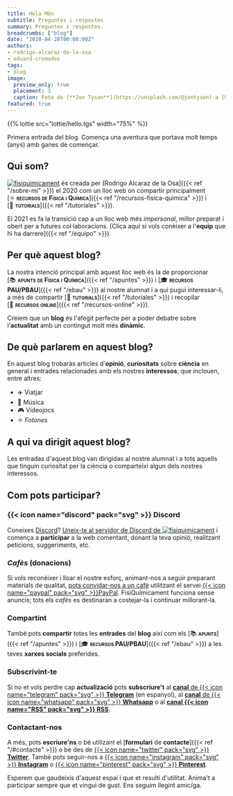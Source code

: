 ```yaml
---
title: Hola Món
subtitle: Preguntes i respostes
summary: Preguntes i respostes.
breadcrumbs: ["blog"]
date: "2020-04-28T00:00:00Z"
authors:
- rodrigo-alcaraz-de-la-osa
- eduard-cremades
tags:
- blog
image:
  preview_only: true
  placement: 3
  caption: Foto de [**Jon Tyson**](https://unsplash.com/@jontyson) a [Unsplash](https://unsplash.com)
featured: true  
---
```


{{% lottie src="lottie/hello.tgs" width="75%" %}}

Primera entrada del blog. Comença una aventura que portava molt temps (anys) amb ganes de començar.

## Qui som?

[<img draggable="false" class="icon" alt="fisiquimicament" src="/icon/logo-fisiquimicament.svg">](/) és creada per [Rodrigo Alcaraz de la Osa]({{< ref "/sobre-mi" >}}) el 2020 com un lloc web on compartir principalment [⚛️&nbsp;<span style="font-variant:small-caps;">**recursos de Física i Química**</span>]({{< ref "/recursos-fisica-quimica" >}}) i [🤝&nbsp;<span style="font-variant:small-caps;">**tutorials**</span>]({{< ref "/tutoriales" >}}).

El 2021 es fa la transició cap a un lloc web més *impersonal*, millor preparat i obert per a futures col·laboracions. [Clica aquí si vols conèixer a l'**equip** que hi ha darrere]({{< ref "/equipo" >}}).

## Per què aquest blog?

La nostra intenció principal amb aquest lloc web és la de proporcionar [📚&nbsp;<span style="font-variant:small-caps;">**apunts de Física i Química**</span>]({{< ref "/apuntes" >}}) i [🎓&nbsp;<span style="font-variant:small-caps;">**recursos PAU/PBAU**</span>]({{< ref "/ebau" >}}) al nostre alumnat i a qui pugui interessar-li, a més de compartir [🤝&nbsp;<span style="font-variant:small-caps;">**tutorials**</span>]({{< ref "/tutoriales" >}}) i recopilar [🔗&nbsp;<span style="font-variant:small-caps;">**recursos online**</span>]({{< ref "/recursos-online" >}}).

Creiem que un **blog** és l'afegit perfecte per a poder debatre sobre l'**actualitat** amb un contingut molt més **dinàmic**.

## De què parlarem en aquest blog?
En aquest blog trobaràs articles d'**opinió**, **curiositats** sobre **ciència** en general i entrades relacionades amb els nostres **interessos**, que inclouen, entre altres:

- ✈️ Viatjar
- 🎸 Música
- 🎮 Videojocs
- ⚛️ *Fotones*

## A qui va dirigit aquest blog?

Les entradas d'aquest blog van dirigidas al nostre alumnat i a tots aquells que tinguin curiositat per la ciència o comparteixi algun dels nostres interessos.

## Com pots participar?

### {{< icon name="discord" pack="svg" >}} Discord

Coneixes [Discord](https://discord.com/)? [Uneix-te al servidor de Discord de <img draggable="false" class="icon" alt="fisiquimicament" src="/icon/logo-fisiquimicament.svg">](https://discord.gg/kJqPqTJ) i comença a **participar** a la web comentant, donant la teva opinió, realitzant peticions, suggeriments, etc.

### *Cafès* (donacions)

Si vols reconèixer i lloar el nostre esforç, animant-nos a seguir preparant materials de qualitat, [pots convidar-nos a un cafè](https://www.paypal.com/donate/?business=5DYE3DLPRQTQG&no_recurring=0&item_name=Gr%C3%A0cies%21+Amb+la+teva+contribuci%C3%B3+est%C3%A0s+ajudant+que+FisiQu%C3%ADmicament+segueixi+millorant.&currency_code=EUR) utilitzant el servei [{{< icon name="paypal" pack="svg" >}}PayPal](https://www.paypal.com/es/home). FisiQuímicament funciona sense anuncis; tots els *cafès* es destinaran a costejar-la i continuar millorant-la.

### Compartint

També pots <strong>compartir</strong> totes les <strong>entrades</strong> del <strong>blog</strong> així com els [📚&nbsp;<span style="font-variant:small-caps;">**apunts**</span>]({{< ref "/apuntes" >}}) i [🎓&nbsp;<span style="font-variant:small-caps;">**recursos PAU/PBAU**</span>]({{< ref "/ebau" >}}) a les teves **xarxes socials** preferides.

### Subscrivint-te

Si no et vols perdre cap **actualizació** pots **subscriure't** al [**canal** de {{< icon name="telegram" pack="svg" >}} **Telegram**](https://t.me/fisiquimicamente) (en espanyol), al [**canal** de {{< icon name="whatsapp" pack="svg" >}} **Whatsapp**](https://whatsapp.com/channel/0029VaCbtJCIt5s4EryJFG3f) o al [**canal {{< icon name="RSS" pack="svg" >}} RSS**](/index.xml).

### Contactant-nos

A més, pots **escriure'ns** o bé utilizant el [**formulari** de **contacte**]({{< ref "/#contacte" >}}) o bé des de [{{< icon name="twitter" pack="svg" >}} **Twitter**](https://twitter.com/fqmente). També pots seguir-nos a [{{< icon name="instagram" pack="svg" >}} **Instagram**](https://www.instagram.com/fisiquimicamente/) o [{{< icon name="pinterest" pack="svg" >}} **Pinterest**](https://www.pinterest.es/fisiquimicamente/).

Esperem que gaudeixis d'aquest espai i que et resulti d'utilitat. Anima't a participar sempre que et vingui de gust. Ens seguim llegint amic/ga.
